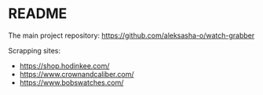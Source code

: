 # README

The main project repository:
https://github.com/aleksasha-o/watch-grabber

Scrapping sites:
<ul>
<li><a href="https://shop.hodinkee.com/">https://shop.hodinkee.com/</a></li>
<li><a href="https://www.crownandcaliber.com/">https://www.crownandcaliber.com/</a></li>
<li><a href="https://www.bobswatches.com/">https://www.bobswatches.com/</a></li>
</ul>
